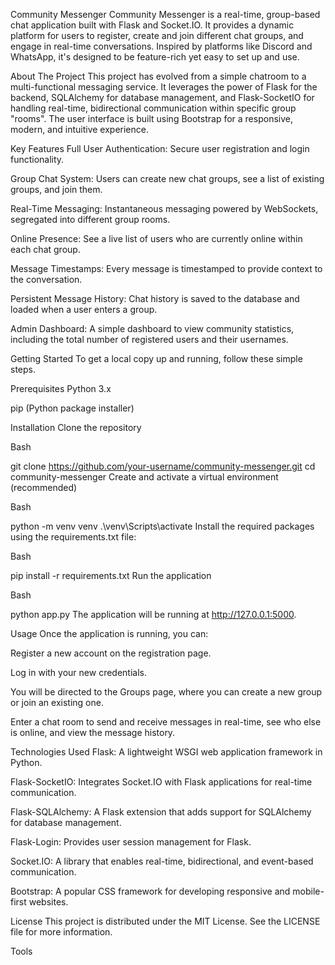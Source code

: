 Community Messenger
Community Messenger is a real-time, group-based chat application built with Flask and Socket.IO. It provides a dynamic platform for users to register, create and join different chat groups, and engage in real-time conversations. Inspired by platforms like Discord and WhatsApp, it's designed to be feature-rich yet easy to set up and use.

About The Project
This project has evolved from a simple chatroom to a multi-functional messaging service. It leverages the power of Flask for the backend, SQLAlchemy for database management, and Flask-SocketIO for handling real-time, bidirectional communication within specific group "rooms". The user interface is built using Bootstrap for a responsive, modern, and intuitive experience.

Key Features
Full User Authentication: Secure user registration and login functionality.

Group Chat System: Users can create new chat groups, see a list of existing groups, and join them.

Real-Time Messaging: Instantaneous messaging powered by WebSockets, segregated into different group rooms.

Online Presence: See a live list of users who are currently online within each chat group.

Message Timestamps: Every message is timestamped to provide context to the conversation.

Persistent Message History: Chat history is saved to the database and loaded when a user enters a group.

Admin Dashboard: A simple dashboard to view community statistics, including the total number of registered users and their usernames.

Getting Started
To get a local copy up and running, follow these simple steps.

Prerequisites
Python 3.x

pip (Python package installer)

Installation
Clone the repository

Bash

git clone https://github.com/your-username/community-messenger.git
cd community-messenger
Create and activate a virtual environment (recommended)


Bash

python -m venv venv
.\venv\Scripts\activate
Install the required packages using the requirements.txt file:

Bash

pip install -r requirements.txt
Run the application

Bash

python app.py
The application will be running at http://127.0.0.1:5000.

Usage
Once the application is running, you can:

Register a new account on the registration page.

Log in with your new credentials.

You will be directed to the Groups page, where you can create a new group or join an existing one.

Enter a chat room to send and receive messages in real-time, see who else is online, and view the message history.

Technologies Used
Flask: A lightweight WSGI web application framework in Python.

Flask-SocketIO: Integrates Socket.IO with Flask applications for real-time communication.

Flask-SQLAlchemy: A Flask extension that adds support for SQLAlchemy for database management.

Flask-Login: Provides user session management for Flask.

Socket.IO: A library that enables real-time, bidirectional, and event-based communication.

Bootstrap: A popular CSS framework for developing responsive and mobile-first websites.

License
This project is distributed under the MIT License. See the LICENSE file for more information.












Tools

